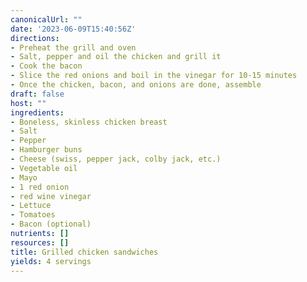 ```yaml
---
canonicalUrl: ""
date: '2023-06-09T15:40:56Z'
directions:
- Preheat the grill and oven
- Salt, pepper and oil the chicken and grill it
- Cook the bacon
- Slice the red onions and boil in the vinegar for 10-15 minutes
- Once the chicken, bacon, and onions are done, assemble
draft: false
host: ""
ingredients:
- Boneless, skinless chicken breast
- Salt
- Pepper
- Hamburger buns
- Cheese (swiss, pepper jack, colby jack, etc.)
- Vegetable oil
- Mayo
- 1 red onion
- red wine vinegar
- Lettuce
- Tomatoes
- Bacon (optional)
nutrients: []
resources: []
title: Grilled chicken sandwiches
yields: 4 servings
---
```

